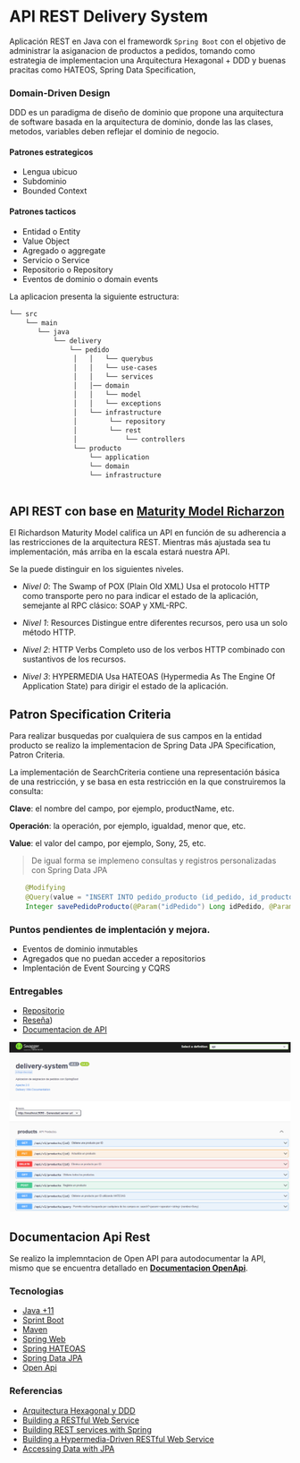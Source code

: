 # API REST Delivery System

Aplicación REST en Java con el framewordk `Spring Boot` con el objetivo de administrar la asiganacion de productos a pedidos, tomando como estrategia de implementacion una Arquitectura Hexagonal + DDD y buenas pracitas como HATEOS, Spring Data Specification, 

### Domain-Driven Design
DDD es un paradigma de diseño de dominio que propone una arquitectura de software basada en la arquitectura de dominio, donde las las clases, metodos, variables deben reflejar el dominio de negocio.

#### Patrones estrategicos
* Lengua ubicuo
* Subdominio
* Bounded Context

#### Patrones tacticos
* Entidad o Entity
* Value Object
* Agregado o aggregate
* Servicio o Service
* Repositorio o Repository
* Eventos de dominio o domain events

La aplicacion presenta la siguiente estructura:

```
└── src
    └── main
       └── java
           └── delivery
               └── pedido
                │   │   └── querybus
                │   │   └── use-cases
                │   │   └── services
                │   │── domain
                │   │   └── model
                │   │   └── exceptions
                │   └── infrastructure
                │        └── repository
                │        └── rest
                │            └── controllers
                └── producto
                    └── application
                    └── domain
                    └── infrastructure           
                       
```                 

## API REST con base en [Maturity Model Richarzon](https://martinfowler.com/articles/richardsonMaturityModel.html)
El Richardson Maturity Model califica un API en función de su adherencia a las restricciones de la arquitectura REST. Mientras más ajustada sea tu implementación, más arriba en la escala estará nuestra API. 

Se la puede distinguir en los siguientes niveles.

* *Nivel 0*: The Swamp of POX (Plain Old XML)
Usa el protocolo HTTP como transporte pero no para indicar el estado de la aplicación, semejante al RPC clásico: SOAP y XML-RPC.

* *Nivel 1*: Resources
Distingue entre diferentes recursos, pero usa un solo método HTTP.

* *Nivel 2*: HTTP Verbs
Completo uso de los verbos HTTP combinado con sustantivos de los recursos.

* *Nivel 3*: HYPERMEDIA
Usa HATEOAS (Hypermedia As The Engine Of Application State) para dirigir el estado de la aplicación.

## Patron Specification Criteria

Para realizar busquedas por cualquiera de sus campos en la entidad producto se realizo la implementacion de Spring Data JPA Specification, Patron Criteria.

La implementación de SearchCriteria contiene una representación básica de una restricción, y se basa en esta restricción en la que construiremos la consulta:

**Clave**: el nombre del campo, por ejemplo, productName, etc.

**Operación**: la operación, por ejemplo, igualdad, menor que, etc.

**Value**: el valor del campo, por ejemplo, Sony, 25, etc.

> De igual forma se implemeno consultas y registros personalizadas con Spring Data JPA

```java
    @Modifying
    @Query(value = "INSERT INTO pedido_producto (id_pedido, id_producto) values (:idPedido, :idProducto)", nativeQuery = true)
    Integer savePedidoProducto(@Param("idPedido") Long idPedido, @Param("idProducto") Long idProducto);
```


### Puntos pendientes de implentación y mejora.
* Eventos de dominio inmutables
* Agregados que no puedan acceder a repositorios
* Implentación de Event Sourcing y CQRS


### Entregables

* [Repositorio](https://github.com/IsaiasMorochi/delivery-system.git/)
* [Reseña](https://github.com/IsaiasMorochi/delivery-system/blob/main/README.md))
* [Documentacion de API](doc/endpoints/delivery-system-openapi.json)

![OpenApi](doc/images/docopenapi.png)


## Documentacion Api Rest
Se realizo la implemntacion de Open API para autodocumentar la API, mismo que se encuentra 
detallado en **[Documentacion OpenApi](doc/endpoints/delivery-system-openapi.json)**.

### Tecnologias

* [Java +11](https://www.oracle.com/java/technologies/javase/jdk11-archive-downloads.html)
* [Sprint Boot](https://spring.io/projects/spring-boot)
* [Maven](https://docs.spring.io/spring-boot/docs/2.6.5/maven-plugin/reference/html/)
* [Spring Web](https://docs.spring.io/spring-boot/docs/2.6.5/reference/htmlsingle/#boot-features-developing-web-applications)
* [Spring HATEOAS](https://docs.spring.io/spring-boot/docs/2.6.5/reference/htmlsingle/#boot-features-spring-hateoas)
* [Spring Data JPA](https://docs.spring.io/spring-boot/docs/2.6.5/reference/htmlsingle/#boot-features-jpa-and-spring-data)
* [Open Api](https://swagger.io/specification/)

### Referencias

* [Arquitectura Hexagonal y DDD](https://codely.tv/blog/screencasts/arquitectura-hexagonal-ddd/)
* [Building a RESTful Web Service](https://spring.io/guides/gs/rest-service/)
* [Building REST services with Spring](https://spring.io/guides/tutorials/bookmarks/)
* [Building a Hypermedia-Driven RESTful Web Service](https://spring.io/guides/gs/rest-hateoas/)
* [Accessing Data with JPA](https://spring.io/guides/gs/accessing-data-jpa/)
 